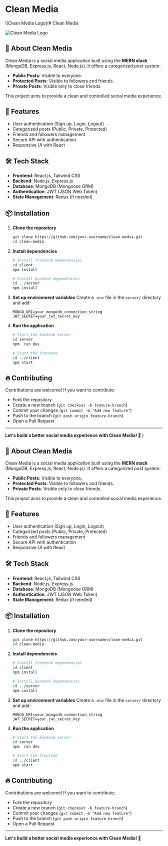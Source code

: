 # Clean Media

![Clean Media Logo](# Clean Media

![Clean Media Logo](https://res.cloudinary.com/dw3gaixoh/image/upload/v1728476117/nao8eivc0ia2je7s4tgj.png)

## 🌟 About Clean Media
Clean Media is a social media application built using the **MERN stack** (MongoDB, Express.js, React, Node.js). It offers a categorized post system:

- **Public Posts**: Visible to everyone.
- **Protected Posts**: Visible to followers and friends.
- **Private Posts**: Visible only to close friends.

This project aims to provide a clean and controlled social media experience.

## 🚀 Features
- User authentication (Sign up, Login, Logout)
- Categorized posts (Public, Private, Protected)
- Friends and followers management
- Secure API with authentication
- Responsive UI with React

## 🛠️ Tech Stack
- **Frontend**: React.js, Tailwind CSS
- **Backend**: Node.js, Express.js
- **Database**: MongoDB (Mongoose ORM)
- **Authentication**: JWT (JSON Web Token)
- **State Management**: Redux (if needed)

## 📦 Installation

1. **Clone the repository**
   ```sh
   git clone https://github.com/your-username/clean-media.git
   cd clean-media
   ```

2. **Install dependencies**
   ```sh
   # Install frontend dependencies
   cd client
   npm install
   
   # Install backend dependencies
   cd ../server
   npm install
   ```

3. **Set up environment variables**
   Create a `.env` file in the `server/` directory and add:
   ```env
   MONGO_URI=your_mongodb_connection_string
   JWT_SECRET=your_jwt_secret_key
   ```

4. **Run the application**
   ```sh
   # Start the backend server
   cd server
   npm  run dev 
   
   # Start the frontend
   cd ../client
   npm start
   ```

## 🔥 Contributing
Contributions are welcome! If you want to contribute:
- Fork the repository
- Create a new branch (`git checkout -b feature-branch`)
- Commit your changes (`git commit -m "Add new feature"`)
- Push to the branch (`git push origin feature-branch`)
- Open a Pull Request




---
**Let's build a better social media experience with Clean Media! 🚀**
)

## 🌟 About Clean Media
Clean Media is a social media application built using the **MERN stack** (MongoDB, Express.js, React, Node.js). It offers a categorized post system:

- **Public Posts**: Visible to everyone.
- **Protected Posts**: Visible to followers and friends.
- **Private Posts**: Visible only to close friends.

This project aims to provide a clean and controlled social media experience.

## 🚀 Features
- User authentication (Sign up, Login, Logout)
- Categorized posts (Public, Private, Protected)
- Friends and followers management
- Secure API with authentication
- Responsive UI with React

## 🛠️ Tech Stack
- **Frontend**: React.js, Tailwind CSS
- **Backend**: Node.js, Express.js
- **Database**: MongoDB (Mongoose ORM)
- **Authentication**: JWT (JSON Web Token)
- **State Management**: Redux (if needed)

## 📦 Installation

1. **Clone the repository**
   ```sh
   git clone https://github.com/your-username/clean-media.git
   cd clean-media
   ```

2. **Install dependencies**
   ```sh
   # Install frontend dependencies
   cd client
   npm install
   
   # Install backend dependencies
   cd ../server
   npm install
   ```

3. **Set up environment variables**
   Create a `.env` file in the `server/` directory and add:
   ```env
   MONGO_URI=your_mongodb_connection_string
   JWT_SECRET=your_jwt_secret_key
   ```

4. **Run the application**
   ```sh
   # Start the backend server
   cd server
   npm  run dev 
   
   # Start the frontend
   cd ../client
   npm start
   ```

## 🔥 Contributing
Contributions are welcome! If you want to contribute:
- Fork the repository
- Create a new branch (`git checkout -b feature-branch`)
- Commit your changes (`git commit -m "Add new feature"`)
- Push to the branch (`git push origin feature-branch`)
- Open a Pull Request




---
**Let's build a better social media experience with Clean Media! 🚀**
